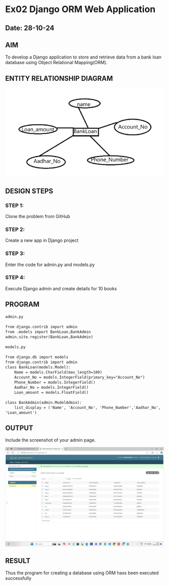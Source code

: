 # Ex02 Django ORM Web Application
## Date: 28-10-24

## AIM
To develop a Django application to store and retrieve data from a bank loan database using Object Relational Mapping(ORM).

## ENTITY RELATIONSHIP DIAGRAM

![alt text](image.png)




## DESIGN STEPS

### STEP 1:
Clone the problem from GitHub

### STEP 2:
Create a new app in Django project

### STEP 3:
Enter the code for admin.py and models.py

### STEP 4:
Execute Django admin and create details for 10 books

## PROGRAM
```
admin.py

from django.contrib import admin
from .models import BankLoan,BankAdmin 
admin.site.register(BankLoan,BankAdmin)

models.py

from django.db import models
from django.contrib import admin
class BankLoan(models.Model):
    Name = models.CharField(max_length=100)
    Account_No = models.IntegerField(primary_key="Account_No")
    Phone_Number = models.IntegerField()
    Aadhar_No = models.IntegerField()
    Loan_amount = models.FloatField()
     
class BankAdmin(admin.ModelAdmin):
    list_display = ('Name', 'Account_No', 'Phone_Number','Aadhar_No', 'Loan_amount')
```



## OUTPUT

Include the screenshot of your admin page.

![alt text](image-1.png)


## RESULT
Thus the program for creating a database using ORM hass been executed successfully
